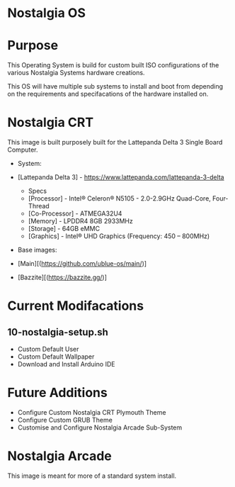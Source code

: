 # Nostalgia OS

# Purpose

This Operating System is build for custom built ISO configurations of the various Nostalgia Systems hardware creations. 


This OS will have multiple sub systems to install and boot from depending on the requirements and specifacations of the hardware installed on. 


# Nostalgia CRT

This image is built purposely built for the Lattepanda Delta 3 Single Board Computer. 

- System:
- [Lattepanda Delta 3] - https://www.lattepanda.com/lattepanda-3-delta
  - Specs
  - [Processor] - Intel® Celeron® N5105 - 2.0-2.9GHz Quad-Core, Four-Thread
  - [Co-Processor] - ATMEGA32U4
  - [Memory] - LPDDR4 8GB 2933MHz
  - [Storage] - 64GB eMMC
  - [Graphics] - Intel® UHD Graphics (Frequency: 450 – 800MHz)

- Base images:
- [Main][(https://github.com/ublue-os/main/)]
- [Bazzite][(https://bazzite.gg/)]

# Current Modifacations

## 10-nostalgia-setup.sh
  - Custom Default User
  - Custom Default Wallpaper
  - Download and Install Arduino IDE 

# Future Additions 

  - Configure Custom Nostalgia CRT Plymouth Theme
  - Configure Custom GRUB Theme
  - Customise and Configure Nostalgia Arcade Sub-System


# Nostalgia Arcade 

This image is meant for more of a standard system install. 


